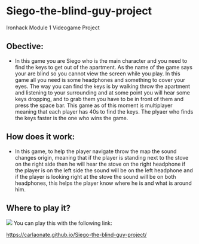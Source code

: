 # Siego-the-blind-guy-project
Ironhack Module 1 Videogame Project
## Obective:
- In this game you are Siego who is the main character and you need to find the keys to get out of the apartment. As the name of the game says 
your are blind so you cannot view the screen while you play. In this game all you need is some headphones and something to cover your eyes.
The way you can find the keys is by walking throw the apartment and listening to your surrounding and at some point you will hear some keys dropping, and to grab them
you have to be in front of them and press the space bar. This game as of this moment is multiplayer meaning that each player has 40s to find the keys. 
The plyaer who finds the keys faster is the one who wins the game. 

## How does it work:
- In this game, to help the player navigate throw the map the sound changes origin, meaning that if the player is standing next to the stove on the right side
then he will hear the stove on the right headphone if the player is on the left side the sound will be on the left headphone and if
the player is looking right at the stove the sound will be on both headphones, this helps the player know where he is and what is around him.

## Where to play it?
![](https://res.cloudinary.com/dxxdamndt/image/upload/v1583876351/ezgif.com-video-to-gif_3_zurhqz.gif)
You can play this with the following link:

https://carlaonate.github.io/Siego-the-blind-guy-project/



